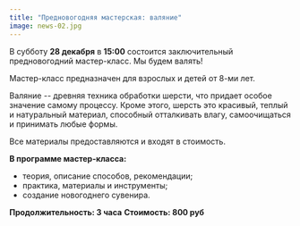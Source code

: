 ```yaml
---
title: "Предновогодняя мастерская: валяние"
image: news-02.jpg
---
```


В субботу **28 декабря** в **15:00** состоится заключительный предновогодний мастер-класс. Мы будем валять!

Мастер-класс предназначен для взрослых и  детей от 8-ми лет.

Валяние -- древняя техника обработки шерсти, что придает особое значение самому процессу. Кроме этого, шерсть это красивый, теплый и натуральный материал, способный отталкивать влагу, самоочищаться и принимать любые формы.

Все материалы предоставляются и входят в стоимость.

**В программе мастер-класса:**

- теория, описание способов, рекомендации;
- практика, материалы и инструменты;
- создание новогоднего сувенира.

**Продолжительность: 3 часа**
**Стоимость: 800 руб**
